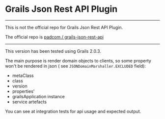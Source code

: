 
Grails Json Rest API Plugin
===========================

***

This is not the official repo for Grails Json Rest API Plugin.

The official repo is 
[padcom / grails-json-rest-api](https://github.com/padcom/grails-json-rest-api)

***

This version has been tested using Grails 2.0.3.

The main purpose is render domain objects to clients, so some property 
won't be rendered in json ( see `JSONDomainMarshaller.EXCLUDED` field):

 * metaClass
 * class
 * version
 * properties'
 * grailsApplication instance
 * service artefacts

You can see at integration tests for api usage and expected output.

